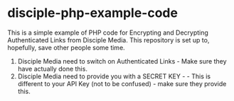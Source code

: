# disciple-php-example-code

This is a simple example of PHP code for Encrypting and Decrypting Authenticated Links from Disciple Media.
This repository is set up to, hopefully, save other people some time.

1. Disciple Media need to switch on Authenticated Links - Make sure they have actually done this.
2. Disciple Media need to provide you with a SECRET KEY - - This is different to your API Key (not to be confused) - make sure they provide this.


